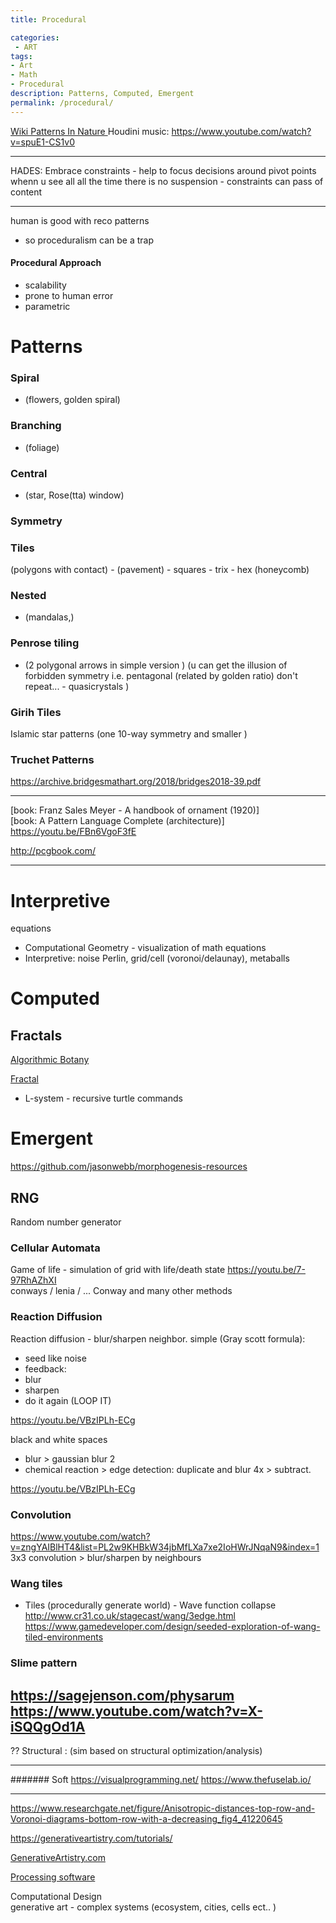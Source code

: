 ```yaml
---
title: Procedural

categories:
 - ART
tags:
- Art
- Math
- Procedural
description: Patterns, Computed, Emergent
permalink: /procedural/
---
```


[Wiki Patterns In Nature ](https://en.wikipedia.org/wiki/Patterns_in_nature)
Houdini music:
https://www.youtube.com/watch?v=spuE1-CS1v0

----

HADES:
Embrace constraints - help to focus decisions around pivot points
whenn u see all all the time there is no suspension - constraints can pass of content


-----


human is good with reco patterns
- so proceduralism can be a trap



#### Procedural Approach
- scalability
- prone to human error
- parametric



# Patterns



### Spiral
- (flowers, golden spiral)

### Branching
- (foliage)

### Central
- (star,  Rose(tta) window)

### Symmetry

### Tiles
 (polygons with contact) -  (pavement)
    - squares
    - trix
    - hex (honeycomb)

### Nested
- (mandalas,)

### Penrose tiling
 - (2 polygonal arrows in simple version ) (u can get the illusion of forbidden symmetry i.e. pentagonal (related by golden ratio) don't repeat... - quasicrystals )

###  Girih Tiles
Islamic star patterns (one 10-way symmetry and smaller )

### Truchet Patterns
https://archive.bridgesmathart.org/2018/bridges2018-39.pdf

-----------

[book: Franz Sales Meyer - A handbook of ornament (1920)]  
[book: A Pattern Language Complete (architecture)]
https://youtu.be/FBn6VgoF3fE  

http://pcgbook.com/


---


# Interpretive

equations
- Computational Geometry - visualization of math equations
- Interpretive: noise Perlin, grid/cell (voronoi/delaunay), metaballs


# Computed

## Fractals

[Algorithmic Botany](http://algorithmicbotany.org/papers/)

[Fractal](/fractals/)


- L-system - recursive turtle commands



# Emergent

https://github.com/jasonwebb/morphogenesis-resources

##  RNG
Random number generator




### Cellular Automata
Game of life - simulation of grid with life/death state
https://youtu.be/7-97RhAZhXI   
conways / lenia /
...
Conway and many other methods

### Reaction Diffusion
Reaction diffusion - blur/sharpen neighbor.
simple (Gray scott formula):
- seed like noise
- feedback:
- blur
- sharpen
- do it again (LOOP IT)

https://youtu.be/VBzIPLh-ECg


black and white spaces
- blur > gaussian blur 2
- chemical reaction > edge detection:  duplicate and blur 4x > subtract.

https://youtu.be/VBzIPLh-ECg

### Convolution
https://www.youtube.com/watch?v=zngYAIBlHT4&list=PL2w9KHBkW34jbMfLXa7xe2IoHWrJNqaN9&index=1
3x3 convolution > blur/sharpen by neighbours   


### Wang tiles
- Tiles (procedurally generate world) - Wave function collapse
http://www.cr31.co.uk/stagecast/wang/3edge.html   
https://www.gamedeveloper.com/design/seeded-exploration-of-wang-tiled-environments   

### Slime pattern
https://sagejenson.com/physarum
https://www.youtube.com/watch?v=X-iSQQgOd1A
---


?? Structural : (sim based on structural optimization/analysis)

------      

####### Soft
https://visualprogramming.net/
https://www.thefuselab.io/


----
https://www.researchgate.net/figure/Anisotropic-distances-top-row-and-Voronoi-diagrams-bottom-row-with-a-decreasing_fig4_41220645


https://generativeartistry.com/tutorials/

[GenerativeArtistry.com](https://generativeartistry.com/tutorials/)


[Processing software](https://bleuje.github.io/tutorials/)

Computational Design    
generative art -  complex systems (ecosystem, cities, cells ect.. )  
